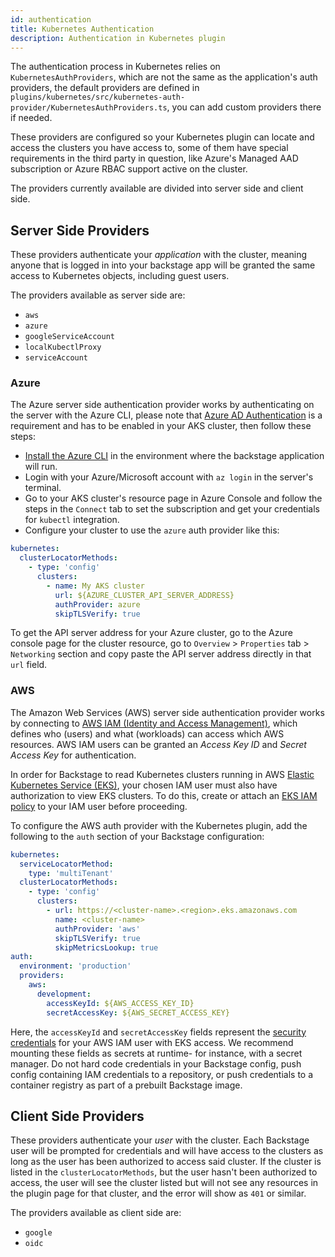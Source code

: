 ```yaml
---
id: authentication
title: Kubernetes Authentication
description: Authentication in Kubernetes plugin
---
```


The authentication process in Kubernetes relies on `KubernetesAuthProviders`, which are
not the same as the application's auth providers, the default providers are defined in
`plugins/kubernetes/src/kubernetes-auth-provider/KubernetesAuthProviders.ts`, you can
add custom providers there if needed.

These providers are configured so your Kubernetes plugin can locate and access the
clusters you have access to, some of them have special requirements in the third party in
question, like Azure's Managed AAD subscription or Azure RBAC support active on the cluster.

The providers currently available are divided into server side and client side.

## Server Side Providers

These providers authenticate your _application_ with the cluster, meaning anyone that is
logged in into your backstage app will be granted the same access to Kubernetes objects, including guest users.

The providers available as server side are:

- `aws`
- `azure`
- `googleServiceAccount`
- `localKubectlProxy`
- `serviceAccount`

### Azure

The Azure server side authentication provider works by authenticating on the server with
the Azure CLI, please note that [Azure AD Authentication][1] is a requirement and has to
be enabled in your AKS cluster, then follow these steps:

- [Install the Azure CLI][2] in the environment where the backstage application will run.
- Login with your Azure/Microsoft account with `az login` in the server's terminal.
- Go to your AKS cluster's resource page in Azure Console and follow the steps in the
  `Connect` tab to set the subscription and get your credentials for `kubectl` integration.
- Configure your cluster to use the `azure` auth provider like this:

```yaml
kubernetes:
  clusterLocatorMethods:
    - type: 'config'
      clusters:
        - name: My AKS cluster
          url: ${AZURE_CLUSTER_API_SERVER_ADDRESS}
          authProvider: azure
          skipTLSVerify: true
```

To get the API server address for your Azure cluster, go to the Azure console page for the
cluster resource, go to `Overview` > `Properties` tab > `Networking` section and copy paste
the API server address directly in that `url` field.

### AWS

The Amazon Web Services (AWS) server side authentication provider works by connecting to [AWS IAM (Identity and Access Management)][3], which defines who (users) and what (workloads) can access which AWS resources. AWS IAM users can be granted an _Access Key ID_ and _Secret Access Key_ for authentication.

In order for Backstage to read Kubernetes clusters running in AWS [Elastic Kubernetes Service (EKS)][4], your chosen IAM user must also have authorization to view EKS clusters. To do this, create or attach an [EKS IAM policy][5] to your IAM user before proceeding.

To configure the AWS auth provider with the Kubernetes plugin, add the following to the `auth` section of your Backstage configuration:

```yaml
kubernetes:
  serviceLocatorMethod:
    type: 'multiTenant'
  clusterLocatorMethods:
    - type: 'config'
      clusters:
        - url: https://<cluster-name>.<region>.eks.amazonaws.com
          name: <cluster-name>
          authProvider: 'aws'
          skipTLSVerify: true
          skipMetricsLookup: true
auth:
  environment: 'production'
  providers:
    aws:
      development:
        accessKeyId: ${AWS_ACCESS_KEY_ID}
        secretAccessKey: ${AWS_SECRET_ACCESS_KEY}
```

Here, the `accessKeyId` and `secretAccessKey` fields represent the [security credentials][6] for your AWS IAM user with EKS access. We recommend mounting these fields as secrets at runtime- for instance, with a secret manager. Do not hard code credentials in your Backstage config, push config containing IAM credentials to a repository, or push credentials to a container registry as part of a prebuilt Backstage image.

## Client Side Providers

These providers authenticate your _user_ with the cluster. Each Backstage user will be
prompted for credentials and will have access to the clusters as long as the user has been
authorized to access said cluster. If the cluster is listed in the `clusterLocatorMethods`,
but the user hasn't been authorized to access, the user will see the cluster listed but
will not see any resources in the plugin page for that cluster, and the error will show
as `401` or similar.

The providers available as client side are:

- `google`
- `oidc`

[1]: https://docs.microsoft.com/en-us/azure/aks/managed-aad
[2]: https://docs.microsoft.com/en-us/cli/azure/install-azure-cli?view=azure-cli-latest
[3]: https://aws.amazon.com/iam/getting-started/
[4]: https://aws.amazon.com/eks/
[5]: https://docs.aws.amazon.com/eks/latest/userguide/security_iam_id-based-policy-examples.html#policy_example2
[6]: https://docs.aws.amazon.com/general/latest/gr/aws-security-credentials.html
